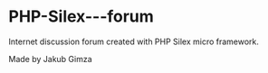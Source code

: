 # PHP-Silex---forum

Internet discussion forum created with PHP Silex micro framework.

Made by Jakub Gimza
